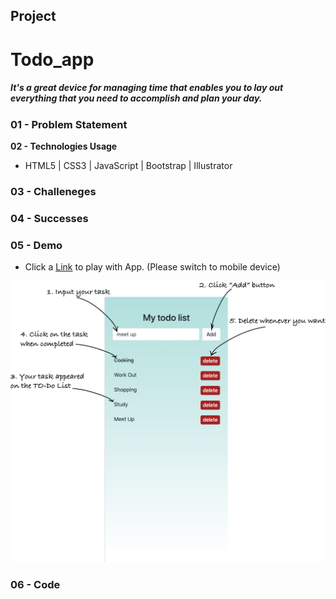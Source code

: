 ## Project

# Todo_app
##### It's a great device for managing time that enables you to lay out everything that you need to accomplish and plan your day.

### 01 - Problem Statement

**02 - Technologies Usage**
- HTML5 | CSS3 | JavaScript | Bootstrap | Illustrator

### 03 - Challeneges
### 04 - Successes
### 05 - Demo
- Click a [Link](https://teddy-photesri.github.io/Todo_app/) to play with App. (Please switch to mobile device)


![Image](/images/instruction.png "Image")

### 06 - Code


